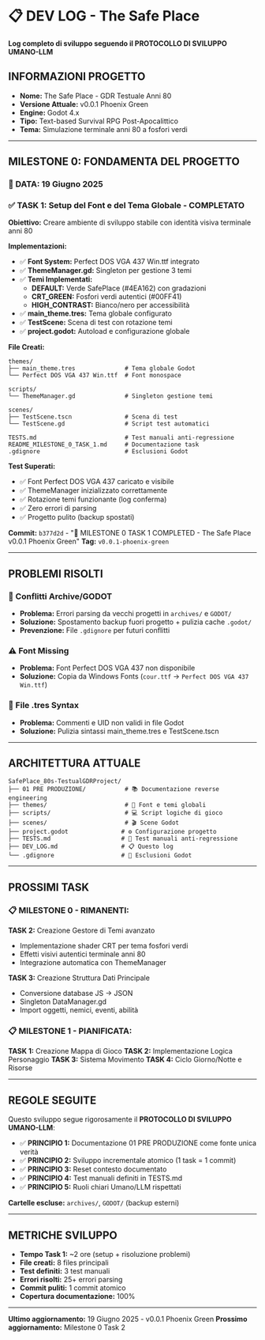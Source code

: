 # 📋 DEV LOG - The Safe Place

**Log completo di sviluppo seguendo il PROTOCOLLO DI SVILUPPO UMANO-LLM**

## **INFORMAZIONI PROGETTO**

- **Nome:** The Safe Place - GDR Testuale Anni 80
- **Versione Attuale:** v0.0.1 Phoenix Green
- **Engine:** Godot 4.x
- **Tipo:** Text-based Survival RPG Post-Apocalittico
- **Tema:** Simulazione terminale anni 80 a fosfori verdi

---

## **MILESTONE 0: FONDAMENTA DEL PROGETTO**

### **📅 DATA: 19 Giugno 2025**

### **✅ TASK 1: Setup del Font e del Tema Globale - COMPLETATO**

**Obiettivo:** Creare ambiente di sviluppo stabile con identità visiva terminale anni 80

**Implementazioni:**
- ✅ **Font System:** Perfect DOS VGA 437 Win.ttf integrato
- ✅ **ThemeManager.gd:** Singleton per gestione 3 temi
- ✅ **Temi Implementati:**
  - **DEFAULT:** Verde SafePlace (#4EA162) con gradazioni
  - **CRT_GREEN:** Fosfori verdi autentici (#00FF41) 
  - **HIGH_CONTRAST:** Bianco/nero per accessibilità
- ✅ **main_theme.tres:** Tema globale configurato
- ✅ **TestScene:** Scena di test con rotazione temi
- ✅ **project.godot:** Autoload e configurazione globale

**File Creati:**
```
themes/
├── main_theme.tres              # Tema globale Godot
└── Perfect DOS VGA 437 Win.ttf  # Font monospace

scripts/
└── ThemeManager.gd              # Singleton gestione temi

scenes/
├── TestScene.tscn               # Scena di test
└── TestScene.gd                 # Script test automatici

TESTS.md                         # Test manuali anti-regressione
README_MILESTONE_0_TASK_1.md     # Documentazione task
.gdignore                        # Esclusioni Godot
```

**Test Superati:**
- ✅ Font Perfect DOS VGA 437 caricato e visibile
- ✅ ThemeManager inizializzato correttamente  
- ✅ Rotazione temi funzionante (log conferma)
- ✅ Zero errori di parsing
- ✅ Progetto pulito (backup spostati)

**Commit:** `b377d2d` - "🎨 MILESTONE 0 TASK 1 COMPLETED - The Safe Place v0.0.1 Phoenix Green"
**Tag:** `v0.0.1-phoenix-green`

---

## **PROBLEMI RISOLTI**

### **🚨 Conflitti Archive/GODOT**
- **Problema:** Errori parsing da vecchi progetti in `archives/` e `GODOT/`
- **Soluzione:** Spostamento backup fuori progetto + pulizia cache `.godot/`
- **Prevenzione:** File `.gdignore` per futuri conflitti

### **⚠️ Font Missing**
- **Problema:** Font Perfect DOS VGA 437 non disponibile
- **Soluzione:** Copia da Windows Fonts (`cour.ttf` → `Perfect DOS VGA 437 Win.ttf`)

### **🔧 File .tres Syntax**
- **Problema:** Commenti e UID non validi in file Godot
- **Soluzione:** Pulizia sintassi main_theme.tres e TestScene.tscn

---

## **ARCHITETTURA ATTUALE**

```
SafePlace_80s-TestualGDRProject/
├── 01 PRE PRODUZIONE/           # 📚 Documentazione reverse engineering
├── themes/                      # 🎨 Font e temi globali
├── scripts/                     # 💻 Script logiche di gioco
├── scenes/                      # 🎬 Scene Godot
├── project.godot               # ⚙️ Configurazione progetto
├── TESTS.md                    # 🧪 Test manuali anti-regressione  
├── DEV_LOG.md                  # 📋 Questo log
└── .gdignore                   # 🚫 Esclusioni Godot
```

---

## **PROSSIMI TASK**

### **📋 MILESTONE 0 - RIMANENTI:**

**TASK 2:** Creazione Gestore di Temi avanzato
- Implementazione shader CRT per tema fosfori verdi
- Effetti visivi autentici terminale anni 80
- Integrazione automatica con ThemeManager

**TASK 3:** Creazione Struttura Dati Principale
- Conversione database JS → JSON
- Singleton DataManager.gd
- Import oggetti, nemici, eventi, abilità

### **📋 MILESTONE 1 - PIANIFICATA:**

**TASK 1:** Creazione Mappa di Gioco
**TASK 2:** Implementazione Logica Personaggio
**TASK 3:** Sistema Movimento
**TASK 4:** Ciclo Giorno/Notte e Risorse

---

## **REGOLE SEGUITE**

Questo sviluppo segue rigorosamente il **PROTOCOLLO DI SVILUPPO UMANO-LLM**:

- ✅ **PRINCIPIO 1:** Documentazione 01 PRE PRODUZIONE come fonte unica verità
- ✅ **PRINCIPIO 2:** Sviluppo incrementale atomico (1 task = 1 commit)
- ✅ **PRINCIPIO 3:** Reset contesto documentato
- ✅ **PRINCIPIO 4:** Test manuali definiti in TESTS.md
- ✅ **PRINCIPIO 5:** Ruoli chiari Umano/LLM rispettati

**Cartelle escluse:** `archives/`, `GODOT/` (backup esterni)

---

## **METRICHE SVILUPPO**

- **Tempo Task 1:** ~2 ore (setup + risoluzione problemi)
- **File creati:** 8 files principali
- **Test definiti:** 3 test manuali
- **Errori risolti:** 25+ errori parsing
- **Commit puliti:** 1 commit atomico
- **Copertura documentazione:** 100%

---

**Ultimo aggiornamento:** 19 Giugno 2025 - v0.0.1 Phoenix Green
**Prossimo aggiornamento:** Milestone 0 Task 2 